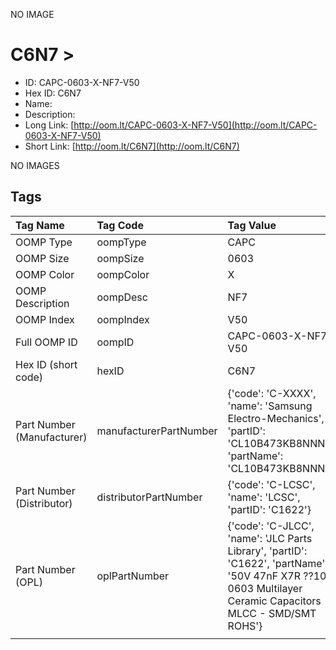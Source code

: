


  
NO IMAGE  
# C6N7 > 

- ID: CAPC-0603-X-NF7-V50
- Hex ID: C6N7
- Name: 
- Description: 
- Long Link: [http://oom.lt/CAPC-0603-X-NF7-V50](http://oom.lt/CAPC-0603-X-NF7-V50)
- Short Link: [http://oom.lt/C6N7](http://oom.lt/C6N7)
  
NO IMAGES  
## Tags
  

|Tag Name|Tag Code|Tag Value|
| :--- | :--- | :--- |
|OOMP Type|oompType|CAPC|
|OOMP Size|oompSize|0603|
|OOMP Color|oompColor|X|
|OOMP Description|oompDesc|NF7|
|OOMP Index|oompIndex|V50|
|Full OOMP ID|oompID|CAPC-0603-X-NF7-V50|
|Hex ID (short code)|hexID|C6N7|
|Part Number (Manufacturer)|manufacturerPartNumber|{'code': 'C-XXXX', 'name': 'Samsung Electro-Mechanics', 'partID': 'CL10B473KB8NNNC', 'partName': 'CL10B473KB8NNNC'}|
|Part Number (Distributor)|distributorPartNumber|{'code': 'C-LCSC', 'name': 'LCSC', 'partID': 'C1622'}|
|Part Number (OPL)|oplPartNumber|{'code': 'C-JLCC', 'name': 'JLC Parts Library', 'partID': 'C1622', 'partName': '50V 47nF X7R ??10% 0603  Multilayer Ceramic Capacitors MLCC - SMD/SMT ROHS'}|
||||
